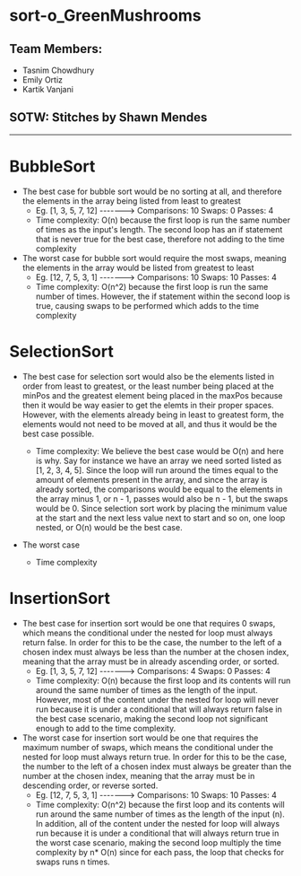 # sort-o_GreenMushrooms 

## Team Members:
- Tasnim Chowdhury
- Emily Ortiz
- Kartik Vanjani

## SOTW: Stitches by Shawn Mendes

__________________________

# BubbleSort
- The best case for bubble sort would be no sorting at all, and therefore the elements in the array being listed from least to greatest
  - Eg. [1, 3, 5, 7, 12] -------> Comparisons: 10     Swaps: 0     Passes: 4
  - Time complexity: O(n) because the first loop is run the same number of times as the input's length. The second loop has an if statement that is never true for the best case, therefore not adding to the time complexity
- The worst case for bubble sort would require the most swaps, meaning the elements in the array would be listed from greatest to least
  - Eg. [12, 7, 5, 3, 1] -------> Comparisons: 10     Swaps: 10     Passes: 4
  - Time complexity: O(n^2) because the first loop is run the same number of times. However, the if statement within the second loop is true, causing swaps to be performed which adds to the time complexity

# SelectionSort
- The best case for selection sort would also be the elements listed in order from least to greatest, or the least number being placed at the minPos and the greatest element being placed in the maxPos because then it would be way easier to get the elemts in their proper spaces. However, with the elements already being in least to greatest form, the elements would not need to be moved at all, and thus it would be the best case possible. 
  - Time complexity: We believe the best case would be O(n) and here is why. Say for instance we have an array we need sorted listed as [1, 2, 3, 4, 5]. Since the loop will run around the times equal to the amount of elements present in the array, and since the array is already sorted, the comparisons would be equal to the elements in the array minus 1, or n - 1, passes would also be n - 1, but the swaps would be 0. Since selection sort work by placing the minimum value at the start and the next less value next to start and so on, one loop nested, or O(n) would be the best case. 

- The worst case 
  - Time complexity 

# InsertionSort
- The best case for insertion sort would be one that requires 0 swaps, which means the conditional under the nested for loop must always return false. In order for this to be the case, the number to the left of a chosen index must always be less than the number at the chosen index, meaning that the array must be in already ascending order, or sorted. 
  - Eg. [1, 3, 5, 7, 12] -------> Comparisons: 4     Swaps: 0     Passes: 4
  - Time complexity: O(n) because the first loop and its contents will run around the same number of times as the length of the input. However, most of the content under the nested for loop will never run because it is under a conditional that will always return false in the best case scenario, making the second loop not significant enough to add to the time complexity.
- The worst case for insertion sort would be one that requires the maximum number of swaps, which means the conditional under the nested for loop must always return true. In order for this to be the case, the number to the left of a chosen index must always be greater than the number at the chosen index, meaning that the array must be in descending order, or reverse sorted. 
  - Eg. [12, 7, 5, 3, 1] -------> Comparisons: 10     Swaps: 10     Passes: 4
  - Time complexity: O(n^2) because the first loop and its contents will run around the same number of times as the length of the input (n). In addition, all of the content under the nested for loop will always run because it is under a conditional that will always return true in the worst case scenario, making the second loop multiply the time complexity by n* O(n) since for each pass, the loop that checks for swaps runs n times. 
